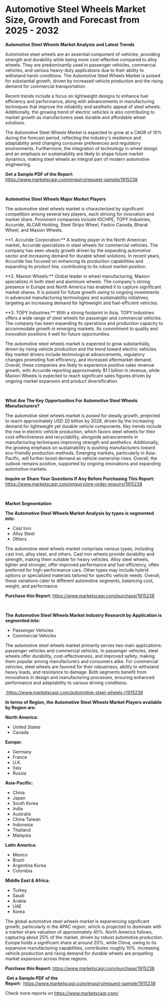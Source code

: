 <p><h1>Automotive Steel Wheels Market Size, Growth and Forecast from 2025 - 2032</h1></p><p><strong>Automotive Steel Wheels Market Analysis and Latest Trends</strong></p>
<p><p>Automotive steel wheels are an essential component of vehicles, providing strength and durability while being more cost-effective compared to alloy wheels. They are predominantly used in passenger vehicles, commercial vehicles, and various heavy-duty applications due to their ability to withstand harsh conditions. The Automotive Steel Wheels Market is poised for substantial growth, driven by increased vehicle production and the rising demand for commercial transportation.</p><p>Recent trends include a focus on lightweight designs to enhance fuel efficiency and performance, along with advancements in manufacturing techniques that improve the reliability and aesthetic appeal of steel wheels. Additionally, the growing trend of electric vehicles is also contributing to market growth as manufacturers seek durable and affordable wheel solutions.</p><p>The Automotive Steel Wheels Market is expected to grow at a CAGR of 10% during the forecast period, reflecting the industry's resilience and adaptability amid changing consumer preferences and regulatory environments. Furthermore, the integration of technology in wheel design and an emphasis on sustainability are likely to shape future market dynamics, making steel wheels an integral part of modern automotive engineering.</p></p>
<p><strong>Get a Sample PDF of the Report:&nbsp;</strong> <a href="https://www.marketscagr.com/enquiry/request-sample/1915238?utm_campaign=3168&utm_medium=2&utm_source=Github&utm_content=ia&utm_term=30032025&utm_id=automotive-steel-wheels">https://www.marketscagr.com/enquiry/request-sample/1915238</a></p>
<p>&nbsp;</p>
<p><strong>Automotive Steel Wheels Major Market Players</strong></p>
<p><p>The automotive steel wheels market is characterized by significant competition among several key players, each striving for innovation and market share. Prominent companies include IOCHPE, TOPY Industries, Accuride, ALCAR Holding, Steel Strips Wheel, Fastco Canada, Bharat Wheel, and Maxion Wheels.</p><p>**1. Accuride Corporation:** A leading player in the North American market, Accuride specializes in steel wheels for commercial vehicles. The company has seen steady growth driven by the expanding automotive sector and increasing demand for durable wheel solutions. In recent years, Accuride has focused on enhancing its production capabilities and expanding its product line, contributing to its robust market position.</p><p>**2. Maxion Wheels:** Global leader in wheel manufacturing, Maxion specializes in both steel and aluminum wheels. The company's strong presence in Europe and North America has enabled it to capture significant market shares. It is poised for future growth owing to ongoing investments in advanced manufacturing technologies and sustainability initiatives, targeting an increasing demand for lightweight and fuel-efficient vehicles.</p><p>**3. TOPY Industries:** With a strong footprint in Asia, TOPY Industries offers a wide range of steel wheels for passenger and commercial vehicles. The company has been expanding its operations and production capacity to accommodate growth in emerging markets. Its commitment to quality and innovation positions it well for future opportunities.</p><p>The automotive steel wheels market is expected to grow substantially, driven by rising vehicle production and the trend toward electric vehicles. Key market drivers include technological advancements, regulatory changes promoting fuel efficiency, and increased aftermarket demand. Overall, these companies are likely to experience positive sales revenue growth, with Accuride reporting approximately $1.1 billion in revenue, while Maxion Wheels is expected to reach significant sales figures driven by ongoing market expansion and product diversification.</p></p>
<p>&nbsp;</p>
<p><strong>What Are The Key Opportunities For Automotive Steel Wheels Manufacturers?</strong></p>
<p><p>The automotive steel wheels market is poised for steady growth, projected to reach approximately USD 20 billion by 2028, driven by the increasing demand for lightweight yet durable vehicle components. Key trends include the rise in electric vehicle production, which favors steel wheels for their cost-effectiveness and recyclability, alongside advancements in manufacturing techniques improving strength and aesthetics. Additionally, the growing emphasis on sustainability is pushing manufacturers toward eco-friendly production methods. Emerging markets, particularly in Asia-Pacific, will further boost demand as vehicle ownership rises. Overall, the outlook remains positive, supported by ongoing innovations and expanding automotive markets.</p></p>
<p><strong>Inquire or Share Your Questions If Any Before Purchasing This Report:</strong> <a href="https://www.marketscagr.com/enquiry/pre-order-enquiry/1915238?utm_campaign=3168&utm_medium=2&utm_source=Github&utm_content=ia&utm_term=30032025&utm_id=automotive-steel-wheels">https://www.marketscagr.com/enquiry/pre-order-enquiry/1915238</a></p>
<p>&nbsp;</p>
<p><strong>Market Segmentation</strong></p>
<p><strong>The Automotive Steel Wheels Market Analysis by types is segmented into:</strong></p>
<p><ul><li>Cast Iron</li><li>Alloy Steel</li><li>Others</li></ul></p>
<p><p>The automotive steel wheels market comprises various types, including cast iron, alloy steel, and others. Cast iron wheels provide durability and strength, making them suitable for heavy vehicles. Alloy steel wheels, lighter and stronger, offer improved performance and fuel efficiency, often preferred for high-performance cars. Other types may include hybrid options or specialized materials tailored for specific vehicle needs. Overall, these variations cater to different automotive segments, balancing cost, weight, and performance.</p></p>
<p><strong>Purchase this Report:&nbsp;</strong><a href="https://www.marketscagr.com/purchase/1915238?utm_campaign=3168&utm_medium=2&utm_source=Github&utm_content=ia&utm_term=30032025&utm_id=automotive-steel-wheels">https://www.marketscagr.com/purchase/1915238</a></p>
<p>&nbsp;</p>
<p><strong>The Automotive Steel Wheels Market Industry Research by Application is segmented into:</strong></p>
<p><ul><li>Passenger Vehicles</li><li>Commercial Vehicles</li></ul></p>
<p><p>The automotive steel wheels market primarily serves two main applications: passenger vehicles and commercial vehicles. In passenger vehicles, steel wheels offer durability, cost-effectiveness, and improved safety, making them popular among manufacturers and consumers alike. For commercial vehicles, steel wheels are favored for their robustness, ability to withstand heavy loads, and resistance to damage. Both segments benefit from innovations in design and manufacturing processes, ensuring enhanced performance and adaptability to various driving conditions.</p></p>
<p><a href="https://www.marketscagr.com/automotive-steel-wheels-r1915238?utm_campaign=3168&utm_medium=2&utm_source=Github&utm_content=ia&utm_term=30032025&utm_id=automotive-steel-wheels">&nbsp;https://www.marketscagr.com/automotive-steel-wheels-r1915238</a></p>
<p><strong>In terms of Region, the Automotive Steel Wheels Market Players available by Region are:</strong></p>
<p>
    <p> <strong> North America: </strong>
        <ul>
            <li>United States</li>
            <li>Canada</li>
        </ul>
        </p> 
    <p> <strong> Europe: </strong>
        <ul>
            <li>Germany</li>
            <li>France</li>
            <li>U.K.</li>
            <li>Italy</li>
            <li>Russia</li>
        </ul>
        </p> 
    <p> <strong> Asia-Pacific: </strong>
        <ul>
            <li>China</li>
            <li>Japan</li>
            <li>South Korea</li>
            <li>India</li>
            <li>Australia</li>
            <li>China Taiwan</li>
            <li>Indonesia</li>
            <li>Thailand</li>
            <li>Malaysia</li>
        </ul>
        </p> 
    <p> <strong> Latin America: </strong>
        <ul>
            <li>Mexico</li>
            <li>Brazil</li>
            <li>Argentina Korea</li>
            <li>Colombia</li>
        </ul>
        </p> 
    <p> <strong> Middle East & Africa: </strong>
        <ul>
            <li>Turkey</li>
            <li>Saudi</li>
            <li>Arabia</li>
            <li>UAE</li>
            <li>Korea</li>
        </ul>
    </p>
    </p>
<p><p>The global automotive steel wheels market is experiencing significant growth, particularly in the APAC region, which is projected to dominate with a market share valuation of approximately 45%. North America follows, capturing about 25% of the market, driven by robust automotive production. Europe holds a significant share at around 20%, while China, owing to its expansive manufacturing capabilities, contributes roughly 10%. Increasing vehicle production and rising demand for durable wheels are propelling market expansion across these regions.</p></p>
<p><strong>Purchase this Report: </strong><a href="https://www.marketscagr.com/purchase/1915238?utm_campaign=3168&utm_medium=2&utm_source=Github&utm_content=ia&utm_term=30032025&utm_id=automotive-steel-wheels">https://www.marketscagr.com/purchase/1915238</a></p>
<p>&nbsp;<strong>Get a Sample PDF of the Report:&nbsp;&nbsp;</strong><a href="https://www.marketscagr.com/enquiry/request-sample/1915238?utm_campaign=3168&utm_medium=2&utm_source=Github&utm_content=ia&utm_term=30032025&utm_id=automotive-steel-wheels">https://www.marketscagr.com/enquiry/request-sample/1915238</a></p>
<p><strong></strong></p>
<p>Check more reports on <a href="https://www.marketscagr.com/?utm_campaign=3168&utm_medium=2&utm_source=Github&utm_content=ia&utm_term=30032025&utm_id=automotive-steel-wheels">https://www.marketscagr.com/</a></p>